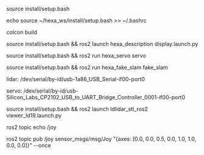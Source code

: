 source install/setup.bash

echo source ~/hexa_ws/install/setup.bash >> ~/.bashrc

colcon build

source install/setup.bash && ros2 launch hexa_description display.launch.py

source install/setup.bash && ros2 run hexa_servo servo

source install/setup.bash && ros2 run hexa_fake_slam fake_slam

lidar: /dev/serial/by-id/usb-1a86_USB_Serial-if00-port0

servo: /dev/serial/by-id/usb-Silicon_Labs_CP2102_USB_to_UART_Bridge_Controller_0001-if00-port0

source install/setup.bash && ros2 launch ldlidar_stl_ros2 viewer_ld19.launch.py

ros2 topic echo /joy

ros2 topic pub /joy sensor_msgs/msg/Joy "{axes: [0.0, 0.0, 0.5, 0.0, 1.0, 1.0, 0.0, 0.0]}" --once